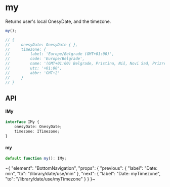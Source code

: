 
# my

Returns user's local OnesyDate, and the timezone.

```ts
my();

// {
//     onesyDate: OnesyDate { },
//     timezone: {
//         label: 'Europe/Belgrade (GMT+01:00)',
//         code: 'Europe/Belgrade',
//         name: '(GMT+01:00) Belgrade, Pristina, Niš, Novi Sad, Prizren',
//         utc: '+01:00',
//         abbr: 'GMT+2'
//     }
// }
```

## API

#### IMy

```ts
interface IMy {
    onesyDate: OnesyDate;
    timezone: ITimezone;
}
```

#### my

```ts
default function my(): IMy;
```


~{
  "element": "BottomNavigation",
  "props": {
    "previous": {
      "label": "Date: min",
      "to": "/library/date/use/min"
    },
    "next": {
      "label": "Date: myTimezone",
      "to": "/library/date/use/myTimezone"
    }
  }
}~
